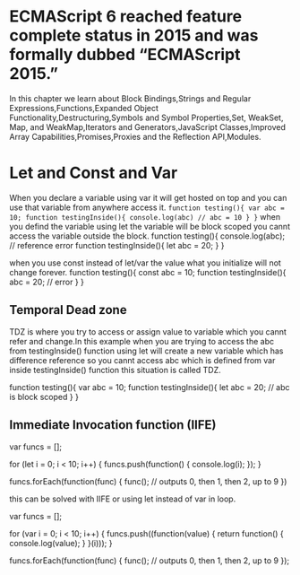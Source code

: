 # ECMAScript 6 reached feature complete status in 2015 and was formally dubbed “ECMAScript 2015.” 

In this chapter we learn about Block Bindings,Strings and Regular Expressions,Functions,Expanded Object Functionality,Destructuring,Symbols and Symbol Properties,Set, WeakSet, Map, and WeakMap,Iterators and Generators,JavaScript Classes,Improved Array Capabilities,Promises,Proxies and the Reflection API,Modules.

# Let and Const and Var
When you declare a variable using var it will get hosted on top and you can use that variable from anywhere access it.
`
function testing(){
    var abc = 10;
    function testingInside(){
        console.log(abc) // abc = 10
    }
}
`
when you defind the variable using let the variable will be block scoped you cannt access the variable outside the block.
function testing(){
    console.log(abc); // reference error
    function testingInside(){
        let abc = 20;
    }
}

when you use const instead of let/var the value what you initialize will not change forever.
function testing(){
    const abc = 10;
    function testingInside(){
        abc = 20; // error 
    }
}

## Temporal Dead zone
TDZ is where you try to access or assign value to variable which you cannt refer and change.In this example when you are trying to access the abc from testingInside() function using let will create a new variable which has difference reference so you cannt access abc which is defined from var inside testingInside() function this situation is called TDZ.

function testing(){
    var abc = 10;
    function testingInside(){
        let abc = 20; // abc is block scoped
    }
}

## Immediate Invocation function (IIFE)

var funcs = [];

for (let i = 0; i < 10; i++) {
    funcs.push(function() {
        console.log(i);
    });
}

funcs.forEach(function(func) {
    func();     // outputs 0, then 1, then 2, up to 9
})

this can be solved with IIFE or using let instead of var in loop.

var funcs = [];

for (var i = 0; i < 10; i++) {
    funcs.push((function(value) {
        return function() {
            console.log(value);
        }
    }(i)));
}

funcs.forEach(function(func) {
    func();     // outputs 0, then 1, then 2, up to 9
});